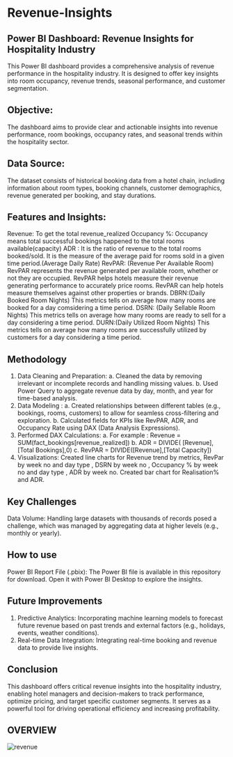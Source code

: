 # Revenue-Insights
## Power BI Dashboard: Revenue Insights for Hospitality Industry
This Power BI dashboard provides a comprehensive analysis of revenue performance in the hospitality industry. It is designed to offer key insights into room occupancy, revenue trends, seasonal performance, and customer segmentation.
## Objective:
The dashboard aims to provide clear and actionable insights into revenue performance, room bookings, occupancy rates, and seasonal trends within the hospitality sector.
## Data Source: 
The dataset consists of historical booking data from a hotel chain, including information about room types, booking channels, customer demographics, revenue generated per booking, and stay durations.
## Features and Insights:
Revenue: To get the total revenue_realized
Occupancy %: Occupancy means total successful bookings happened to the total rooms available(capacity)
ADR : It is the ratio of revenue to the total rooms booked/sold. It is the measure of the average paid for rooms sold in a given time period.(Average Daily Rate)
RevPAR: (Revenue Per Available Room) RevPAR represents the revenue generated per available room, whether or not they are occupied. RevPAR helps hotels measure their revenue generating performance to accurately price rooms. RevPAR can help hotels measure themselves against other properties or brands.
DBRN:(Daily Booked Room Nights) This metrics tells on average how many rooms are booked for a day comsidering a time period.
DSRN: (Daily Sellable Room Nights)  This metrics tells on average how many rooms are ready to sell for a day considering a time period.
DURN:(Daily Utilized Room Nights) This metrics tells on average how many rooms are successfully utilized by customers for a day considering a time period.
## Methodology
1. Data Cleaning and Preparation:
   a. Cleaned the data by removing irrelevant or incomplete records and handling missing values.
   b. Used Power Query to aggregate revenue data by day, month, and year for time-based analysis.
2. Data Modeling :
   a. Created relationships between different tables (e.g., bookings, rooms, customers) to allow for seamless cross-filtering and exploration.
   b. Calculated fields for KPIs like RevPAR, ADR, and Occupancy Rate using DAX (Data Analysis Expressions).
3. Performed DAX Calculations:
   a. For example : Revenue = SUM(fact_bookings[revenue_realized])
   b. ADR = DIVIDE( [Revenue], [Total Bookings],0)
   c. RevPAR = DIVIDE([Revenue],[Total Capacity])
4. Visualizations: Created line charts for Revenue trend by metrics, RevPar by week no and day type , DSRN by week no , Occupancy % by week no and day type , ADR by week no. Created bar chart for Realisation% and ADR.
## Key Challenges
Data Volume: Handling large datasets with thousands of records posed a challenge, which was managed by aggregating data at higher levels (e.g., monthly or yearly).
## How to use 
Power BI Report File (.pbix): The Power BI file is available in this repository for download. Open it with Power BI Desktop to explore the insights.
## Future Improvements 
1. Predictive Analytics: Incorporating machine learning models to forecast future revenue based on past trends and external factors (e.g., holidays, events, weather conditions).
2. Real-time Data Integration: Integrating real-time booking and revenue data to provide live insights.
## Conclusion 
This dashboard offers critical revenue insights into the hospitality industry, enabling hotel managers and decision-makers to track performance, optimize pricing, and target specific customer segments. It serves as a powerful tool for driving operational efficiency and increasing profitability.

## OVERVIEW
![revenue](https://github.com/user-attachments/assets/79c90145-6fe0-4fbd-b0f5-95783fcd40b2)












